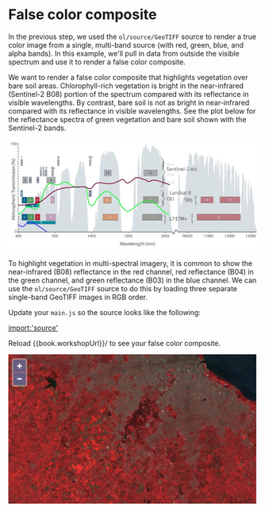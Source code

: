 # False color composite

In the previous step, we used the `ol/source/GeoTIFF` source to render a true color image from a single, multi-band source (with red, green, blue, and alpha bands).  In this example, we'll pull in data from outside the visible spectrum and use it to render a false color composite.

We want to render a false color composite that highlights vegetation over bare soil areas.  Chlorophyll-rich vegetation is bright in the near-infrared (Sentinel-2 B08) portion of the spectrum compared with its reflectance in visible wavelengths.  By contrast, bare soil is not as bright in near-infrared compared with its reflectance in visible wavelengths.  See the plot below for the reflectance spectra of green vegetation and bare soil shown with the Sentinel-2 bands.

![Spectral signatures of vegetation (in green), soil (red), and water (blue).](spectra.png)

To highlight vegetation in multi-spectral imagery, it is common to show the near-infrared (B08) reflectance in the red channel, red reflectance (B04) in the green channel, and green reflectance (B03) in the blue channel.  We can use the `ol/source/GeoTIFF` source to do this by loading three separate single-band GeoTIFF images in RGB order.

Update your `main.js` so the source looks like the following:

[import:'source'](../../../src/en/examples/cog/false-color.js)

Reload {{book.workshopUrl}}/ to see your false color composite.

![A false color rendering of a Setinel-2 GeoTIFF](false-color.png)

